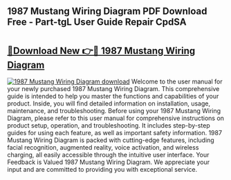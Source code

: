## 1987 Mustang Wiring Diagram PDF Download Free - Part-tgL User Guide Repair CpdSA

# <h2><a href="http://dfuncyg.blite.top/?on=1987+Mustang+Wiring+Diagram">🔗Download New 👉🔴 1987 Mustang Wiring Diagram</a></h2>

[![1987 Mustang Wiring Diagram download](https://i.imgur.com/lujVjoI.png)](http://dfuncyg.blite.top/?on=1987+Mustang+Wiring+Diagram)
Welcome to the user manual for your newly purchased 1987 Mustang Wiring Diagram. This comprehensive guide is intended to help you master the functions and capabilities of your product. Inside, you will find detailed information on installation, usage, maintenance, and troubleshooting. Before using your 1987 Mustang Wiring Diagram, please refer to this user manual for comprehensive instructions on product setup, operation, and troubleshooting. It includes step-by-step guides for using each feature, as well as important safety information. 1987 Mustang Wiring Diagram is packed with cutting-edge features, including facial recognition, augmented reality, voice activation, and wireless charging, all easily accessible through the intuitive user interface. Your Feedback is Valued 1987 Mustang Wiring Diagram. We appreciate your input and are committed to providing you with exceptional service.
